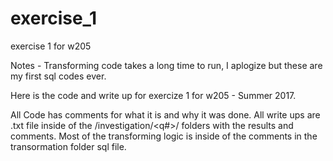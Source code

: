 # exercise_1
exercise 1 for w205

Notes - Transforming code takes a long time to run, I aplogize but these are my first sql codes ever.

Here is the code and write up for exercize 1 for w205 - Summer 2017.

All Code has comments for what it is and why it was done. All write ups are .txt file inside of the /investigation/<q#>/ folders
with the results and comments. Most of the transforming logic is inside of the comments in the transormation folder sql file.


